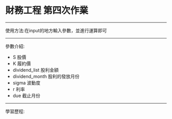 # 財務工程 第四次作業
---
使用方法:在input的地方輸入參數，並進行運算即可

---
參數介紹:
- S               股價
- K               履約價
- dividend_list   股利金額
- dividend_month  股利的發放月份
- sigma           波動度
- r               利率
- due             截止月份

---
學習歷程:
